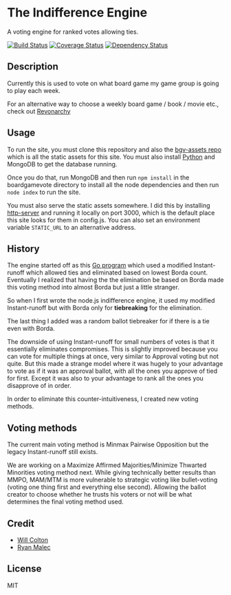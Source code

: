 # The Indifference Engine

A voting engine for ranked votes allowing ties.

[![Build Status](https://travis-ci.org/coltonw/boardgamevote.svg?branch=master)](https://travis-ci.org/coltonw/boardgamevote) [![Coverage Status](https://img.shields.io/coveralls/coltonw/boardgamevote.svg)](https://coveralls.io/r/coltonw/boardgamevote) [![Dependency Status](https://gemnasium.com/coltonw/boardgamevote.svg)](https://gemnasium.com/coltonw/boardgamevote)

## Description

Currently this is used to vote on what board game my game group is going to play each week.

For an alternative way to choose a weekly board game / book / movie etc., check out [Revonarchy](https://github.com/coltonw/revonarchy)

## Usage

To run the site, you must clone this repository and also the [bgv-assets repo](https://github.com/coltonw/bgv-assets) which is all the static assets for this site.
You must also install [Python](https://www.python.org/download/) and MongoDB to get the database running.

Once you do that, run MongoDB and then run `npm install` in the boardgamevote directory to install all the node dependencies and then run `node index` to run the site.

You must also serve the static assets somewhere.
I did this by installing [http-server](https://github.com/nodeapps/http-server) and running it locally on port 3000, which is the default place this site looks for them in config.js.
You can also set an environment variable `STATIC_URL` to an alternative address.

## History

The engine started off as this [Go program](http://play.golang.org/p/w9aFrHdWmI) which used a modified Instant-runoff which allowed ties and eliminated based on lowest Borda count.
Eventually I realized that having the the elimination be based on Borda made this voting method into almost Borda but just a little stranger.

So when I first wrote the node.js indifference engine, it used my modified Instant-runoff but with Borda only for **tiebreaking** for the elimination.

The last thing I added was a random ballot tiebreaker for if there is a tie even with Borda.

The downside of using Instant-runoff for small numbers of votes is that it essentially eliminates compromises.
This is slightly improved because you can vote for multiple things at once, very similar to Approval voting but not quite.
But this made a strange model where it was hugely to your advantage to vote as if it was an approval ballot, with all the ones you approve of tied for first.
Except it was also to your advantage to rank all the ones you disapprove of in order.

In order to eliminate this counter-intuitiveness, I created new voting methods.

## Voting methods

The current main voting method is Minmax Pairwise Opposition but the legacy Instant-runoff still exists.

We are working on a Maximize Affirmed Majorities/Minimize Thwarted Minorities voting method next.
While giving technically better results than MMPO, MAM/MTM is more vulnerable to strategic voting like bullet-voting (voting one thing first and everything else second).
Allowing the ballot creator to choose whether he trusts his voters or not will be what determines the final voting method used.

## Credit

- [Will Colton](https://github.com/coltonw)
- [Ryan Malec](http://github.com/rwm28)


## License

MIT
